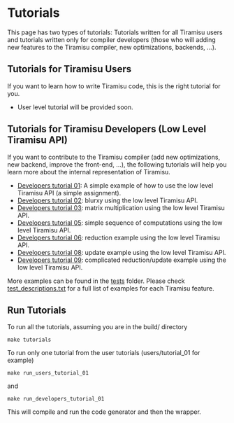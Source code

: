# Tutorials

This page has two types of tutorials: Tutorials written for all Tiramisu users and tutorials written only for compiler developers (those who will adding new features to the Tiramisu compiler, new optimizations, backends, ...).

## Tutorials for Tiramisu Users
If you want to learn how to write Tiramisu code, this is the right tutorial
for you.

- User level tutorial will be provided soon.


## Tutorials for Tiramisu Developers (Low Level Tiramisu API)

If you want to contribute to the Tiramisu compiler (add new
optimizations, new backend, improve the front-end, ...), the following
tutorials will help you learn more about the internal representation
of Tiramisu.

- [Developers tutorial 01](developers/tutorial_01/tutorial_01.cpp): A simple example of how to use the low level Tiramisu API (a simple assignment).
- [Developers tutorial 02](developers/tutorial_02/tutorial_02.cpp): blurxy using the low level Tiramisu API.
- [Developers tutorial 03](developers/tutorial_03/tutorial_03.cpp): matrix multiplication using the low level Tiramisu API.
- [Developers tutorial 05](developers/tutorial_05/tutorial_05.cpp): simple sequence of computations using the low level Tiramisu API.
- [Developers tutorial 06](developers/tutorial_06/tutorial_06.cpp): reduction example using the low level Tiramisu API.
- [Developers tutorial 08](developers/tutorial_08/tutorial_08.cpp): update example using the low level Tiramisu API.
- [Developers tutorial 09](developers/tutorial_09/tutorial_09.cpp): complicated reduction/update example using the low level Tiramisu API.

More examples can be found in the [tests](tests/) folder. Please check [test_descriptions.txt](tests/test_descriptions.txt) for a full list of examples for each Tiramisu feature.

## Run Tutorials

To run all the tutorials, assuming you are in the build/ directory

    make tutorials
    
To run only one tutorial from the user tutorials (users/tutorial_01 for example)

    make run_users_tutorial_01

and

    make run_developers_tutorial_01
    
This will compile and run the code generator and then the wrapper.

